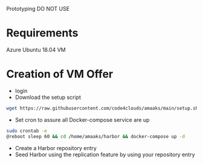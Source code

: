Prototyping DO NOT USE

# Requirements
Azure Ubuntu 18.04 VM

# Creation of VM Offer
- login
- Download the setup script
``` bash
wget https://raw.githubusercontent.com/code4clouds/amaaks/main/setup.sh
```
- Set cron to assure all Docker-compose service are up
``` bash
sudo crontab -e
@reboot sleep 60 && cd /home/amaaks/harbor && docker-compose up -d
```
- Create a Harbor repository entry
- Seed Harbor using the replication feature by using your repository entry
